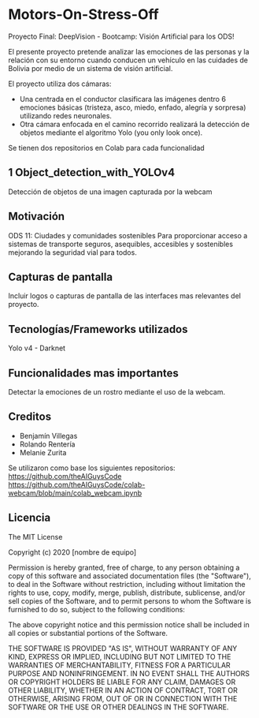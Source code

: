 # Motors-On-Stress-Off
Proyecto Final: DeepVision - Bootcamp: Visión Artificial para los ODS!

El presente proyecto pretende analizar las emociones de las personas y la relación con su entorno cuando conducen un vehículo en las cuidades de Bolivia por medio de un sistema de visión artificial. 

El proyecto utiliza dos cámaras: 
- Una centrada en el conductor clasificara las imágenes dentro 6 emociones básicas (tristeza, asco, miedo, enfado, alegría y sorpresa) utilizando redes neuronales.
- Otra cámara enfocada en el camino recorrido realizará la detección de objetos mediante el algoritmo Yolo (you only look once).

Se tienen dos repositorios en Colab para cada funcionalidad 

## 1 Object_detection_with_YOLOv4
Detección de objetos de una imagen capturada por la webcam

## Motivación
ODS 11: Ciudades y comunidades sostenibles
Para proporcionar acceso a sistemas de transporte seguros, asequibles, accesibles y sostenibles mejorando la seguridad vial para todos.

## Capturas de pantalla
Incluir logos o capturas de pantalla de las interfaces mas relevantes del proyecto.

## Tecnologías/Frameworks utilizados
Yolo v4 - Darknet 

## Funcionalidades mas importantes
Detectar la emociones de un rostro mediante el uso de la webcam.

## Creditos
- Benjamín Villegas
- Rolando Rentería 
- Melanie Zurita 

Se utilizaron como base los siguientes repositorios:
https://github.com/theAIGuysCode
https://github.com/theAIGuysCode/colab-webcam/blob/main/colab_webcam.ipynb

## Licencia

The MIT License

Copyright (c) 2020 [nombre de equipo]

Permission is hereby granted, free of charge, to any person obtaining a copy
of this software and associated documentation files (the "Software"), to deal
in the Software without restriction, including without limitation the rights
to use, copy, modify, merge, publish, distribute, sublicense, and/or sell
copies of the Software, and to permit persons to whom the Software is
furnished to do so, subject to the following conditions:

The above copyright notice and this permission notice shall be included in
all copies or substantial portions of the Software.

THE SOFTWARE IS PROVIDED "AS IS", WITHOUT WARRANTY OF ANY KIND, EXPRESS OR
IMPLIED, INCLUDING BUT NOT LIMITED TO THE WARRANTIES OF MERCHANTABILITY,
FITNESS FOR A PARTICULAR PURPOSE AND NONINFRINGEMENT. IN NO EVENT SHALL THE
AUTHORS OR COPYRIGHT HOLDERS BE LIABLE FOR ANY CLAIM, DAMAGES OR OTHER
LIABILITY, WHETHER IN AN ACTION OF CONTRACT, TORT OR OTHERWISE, ARISING FROM,
OUT OF OR IN CONNECTION WITH THE SOFTWARE OR THE USE OR OTHER DEALINGS IN
THE SOFTWARE.
